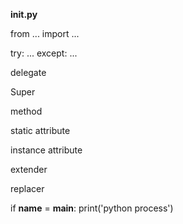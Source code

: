   __init.py__

from ... import ...

try:
  ...
except:
  ...

delegate

Super

method

static attribute

instance attribute

extender 

replacer

if __name__ = __main__:
  print('python process')